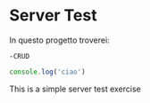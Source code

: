 # Server Test
In questo progetto troverei:

    -CRUD


```ts
console.log('ciao')
``````
This is a simple server test exercise